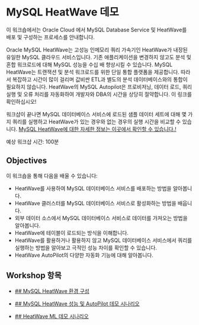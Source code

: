 # MySQL HeatWave 데모

이 워크숍에서는 Oracle Cloud 에서 MySQL Database Service 및 HeatWave를 배포 및 구성하는 프로세스를 안내합니다.

Oracle MySQL HeatWave는 고성능 인메모리 쿼리 가속기인 HeatWave가 내장된 유일한 MySQL 클라우드 서비스입니다. 기존 애플리케이션을 변경하지 않고도 분석 및 혼합 워크로드에 대해 MySQL 성능을 수십 배 향상시킬 수 있습니다.  MySQL HeatWave는 트랜잭션 및 분석 워크로드를 위한 단일 통합 플랫폼을 제공합니다. 따라서 복잡하고 시간이 많이 걸리며 값비싼 ETL과 별도의 분석 데이터베이스와의 통합이 필요하지 않습니다. HeatWave의 MySQL Autopilot은 프로비저닝, 데이터 로드, 쿼리 실행 및 오류 처리를 자동화하여 개발자와 DBA의 시간을 상당히 절약합니다. 이 링크를 확인하십시오!

워크샵이 끝나면 MySQL 데이터베이스 서비스에 로드된 샘플 데이터 세트에 대해 몇 가지 쿼리를 실행하고 HeatWave가 있는 경우와 없는 경우의 실행 시간을 비교할 수 있습니다. [MySQL HeatWave에 대한 자세한 정보는 이곳에서 확인할 수 있습니다.!](https://www.oracle.com/mysql/heatwave/)

예상 워크샵 시간: 100분

## Objectives

이 워크숍을 통해 다음을 배울 수 있습니다:
- HeatWave를 사용하여 MySQL 데이터베이스 서비스를 배포하는 방법을 알아봅니다.
- HeatWave 클러스터를 MySQL 데이터베이스 서비스로 활성화하는 방법을 배웁니다.
- 외부 데이터 소스에서 MySQL 데이터베이스 서비스로 데이터를 가져오는 방법을 알아봅니다.
- HeatWave에 테이블이 로드되는 방식을 이해합니다.
- HeatWave를 활용하거나 활용하지 않고 MySQL 데이터베이스 서비스에서 쿼리를 실행하는 방법을 알아보고 극적인 성능 차이를 확인할 수 있습니다.
- HeatWave AutoPilot의 다양한 자동화 기능에 대해 알아봅니다.


## Workshop 항목

* [## MySQL HeatWave 환경 구성](heatwave_setup.md)

* [## MySQL HeatWave 성능 및 AutoPilot 데모 시나리오](heatwave_demo.md)

* [## HeatWave ML 데모 시나리오](heatwave_ml.md)



